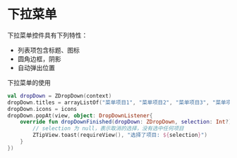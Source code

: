 # 下拉菜单
下拉菜单控件具有下列特性：
- 列表项包含标题、图标
- 圆角边框，阴影
- 自动弹出位置

下拉菜单的使用
``` kotlin
val dropDown = ZDropDown(context)
dropDown.titles = arrayListOf("菜单项目1", "菜单项目2", "菜单项目3", "菜单项目4", "菜单项目5")
dropDown.icons = icons
dropDown.popAt(view, object: DropDownListener{
    override fun dropDownFinished(dropDown: ZDropDown, selection: Int?) {
        // selection 为 null，表示取消的选择，没有选中任何项目
        ZTipView.toast(requireView(), "选择了项目: ${selection}")
    }
})
```